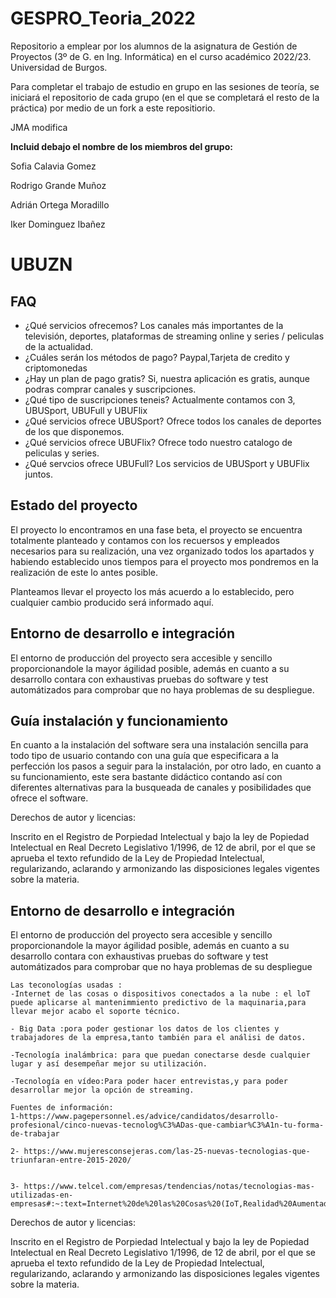# GESPRO_Teoria_2022
Repositorio a emplear por los alumnos de la asignatura de Gestión de Proyectos (3º de G. en Ing. Informática) en el curso académico 2022/23. Universidad de Burgos.

Para completar el trabajo de estudio en grupo en las sesiones de teoría, se iniciará el repositorio de cada grupo (en el que se completará el resto de la práctica) por medio de un fork a este repositiorio.


JMA modifica

**Incluid debajo el nombre de los miembros del grupo:**

Sofia Calavia Gomez

Rodrigo Grande Muñoz

Adrián Ortega Moradillo

Iker Dominguez Ibañez

# UBUZN
## FAQ
- ¿Qué servicios ofrecemos?
Los canales más importantes de la televisión, deportes, plataformas de streaming online y series / peliculas de la actualidad.
- ¿Cuáles serán los métodos de pago?
Paypal,Tarjeta de credito y criptomonedas
- ¿Hay un plan de pago gratis?
Si, nuestra aplicación es gratis, aunque podras comprar canales y suscripciones.
- ¿Qué tipo de suscripciones teneis?
Actualmente contamos con 3, UBUSport, UBUFull y UBUFlix
- ¿Qué servicios ofrece UBUSport?
Ofrece todos los canales de deportes de los que disponemos.
- ¿Qué servicios ofrece UBUFlix?
Ofrece todo nuestro catalogo de peliculas y series.
- ¿Qué servcios ofrece UBUFull?
Los servicios de UBUSport y UBUFlix juntos.

## Estado del proyecto 
El proyecto lo encontramos en una fase beta, el proyecto se encuentra totalmente planteado y contamos con los recuersos y empleados necesarios para su realización, una vez organizado todos los apartados y habiendo establecido unos tiempos para el proyecto mos pondremos en la realización de este lo antes posible.

Planteamos llevar el proyecto los más acuerdo a lo establecido, pero cualquier cambio producido será informado aquí. 

## Entorno de desarrollo e integración    
 El entorno de producción del proyecto sera accesible y sencillo proporcionandole la mayor ágilidad posible, además en cuanto a su desarrollo contara con exhaustivas pruebas do software y test automátizados para comprobar que no haya problemas de su despliegue.

## Guía instalación y funcionamiento
En cuanto a la instalación del software sera una instalación sencilla para todo tipo de usuario contando con una guía que especificara a la perfección los pasos a seguir para la instalación, por otro lado, en cuanto a su funcionamiento, este sera bastante didáctico contando así con diferentes alternativas para la busqueada de canales y posibilidades que ofrece el software.
 

Derechos de autor y licencias: 

Inscrito en el Registro de Porpiedad Intelectual y bajo la ley de Popiedad Intelectual en Real Decreto Legislativo 1/1996, de 12 de abril, por el que se aprueba el texto refundido de la Ley de Propiedad Intelectual, regularizando, aclarando y armonizando las disposiciones legales vigentes sobre la materia.

## Entorno de desarrollo e integración    
El entorno de producción del proyecto sera accesible y sencillo proporcionandole la mayor ágilidad posible, además en cuanto a su desarrollo contara con exhaustivas pruebas do software y test automátizados para comprobar que no haya problemas de su despliegue


    Las teconologías usadas :
    -Internet de las cosas o dispositivos conectados a la nube : el loT puede aplicarse al mantenimmiento predictivo de la maquinaria,para llevar mejor acabo el soporte técnico.

    - Big Data :pora poder gestionar los datos de los clientes y  trabajadores de la empresa,tanto también para el análisi de datos.

    -Tecnología inalámbrica: para que puedan conectarse desde cualquier lugar y así desempeñar mejor su utilización.

    -Tecnología en vídeo:Para poder hacer entrevistas,y para poder desarrollar mejor la opción de streaming.

    Fuentes de información:
    1-https://www.pagepersonnel.es/advice/candidatos/desarrollo-profesional/cinco-nuevas-tecnolog%C3%ADas-que-cambiar%C3%A1n-tu-forma-de-trabajar

    2- https://www.mujeresconsejeras.com/las-25-nuevas-tecnologias-que-triunfaran-entre-2015-2020/

    
    3- https://www.telcel.com/empresas/tendencias/notas/tecnologias-mas-utilizadas-en-empresas#:~:text=Internet%20de%20las%20Cosas%20(IoT,Realidad%20Aumentada%2FVirtual%3A%2070%25

Derechos de autor y licencias: 

Inscrito en el Registro de Porpiedad Intelectual y bajo la ley de Popiedad Intelectual en Real Decreto Legislativo 1/1996, de 12 de abril, por el que se aprueba el texto refundido de la Ley de Propiedad Intelectual, regularizando, aclarando y armonizando las disposiciones legales vigentes sobre la materia.